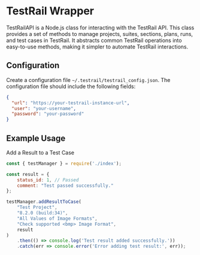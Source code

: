 # TestRail Wrapper

TestRailAPI is a Node.js class for interacting with
the TestRail API. This class provides a set of methods to manage
projects, suites, sections, plans, runs, and test cases in TestRail.
It abstracts common TestRail operations into easy-to-use methods,
making it simpler to automate TestRail interactions.


## Configuration
Create a configuration file `~/.testrail/testrail_config.json`.
The configuration file should include the following fields:
```json
{
  "url": "https://your-testrail-instance-url",
  "user": "your-username",
  "password": "your-password"
}
```

## Example Usage

Add a Result to a Test Case

```javascript
const { testManager } = require('./index');

const result = {
    status_id: 1, // Passed
    comment: "Test passed successfully."
};

testManager.addResultToCase(
    "Test Project",
    "8.2.0 (build:34)",
    "All Values of Image Formats",
    "Check supported <bmp> Image Format",
    result
)
    .then(() => console.log('Test result added successfully.'))
    .catch(err => console.error('Error adding test result:', err));
```
